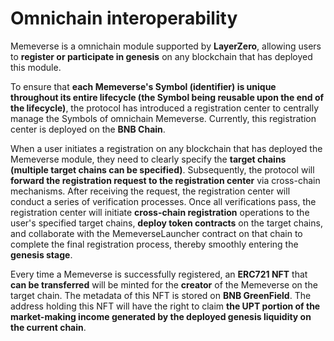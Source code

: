 # Omnichain interoperability

Memeverse is a omnichain module supported by **LayerZero**, allowing users to **register or participate in genesis** on any blockchain that has deployed this module.

To ensure that **each Memeverse's Symbol (identifier) is unique throughout its entire lifecycle (the Symbol being reusable upon the end of the lifecycle)**, the protocol has introduced a registration center to centrally manage the Symbols of omnichain Memeverse. Currently, this registration center is deployed on the **BNB Chain**.

When a user initiates a registration on any blockchain that has deployed the Memeverse module, they need to clearly specify the **target chains (multiple target chains can be specified)**. Subsequently, the protocol will **forward the registration request to the registration center** via cross-chain mechanisms. After receiving the request, the registration center will conduct a series of verification processes. Once all verifications pass, the registration center will initiate **cross-chain registration** operations to the user's specified target chains, **deploy token contracts** on the target chains, and collaborate with the MemeverseLauncher contract on that chain to complete the final registration process, thereby smoothly entering the **genesis stage**.

Every time a Memeverse is successfully registered, an **ERC721 NFT** that **can be transferred** will be minted for the **creator** of the Memeverse on the target chain. The metadata of this NFT is stored on **BNB GreenField**. The address holding this NFT will have the right to claim **the UPT portion of the market-making income generated by the deployed genesis liquidity on the current chain**.
